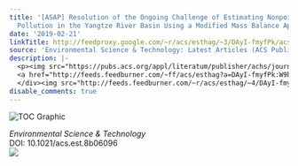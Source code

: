 ```yaml
---
title: '[ASAP] Resolution of the Ongoing Challenge of Estimating Nonpoint Source Neonicotinoid
  Pollution in the Yangtze River Basin Using a Modified Mass Balance Approach'
date: '2019-02-21'
linkTitle: http://feedproxy.google.com/~r/acs/esthag/~3/DAyI-fmyfPk/acs.est.8b06096
source: 'Environmental Science & Technology: Latest Articles (ACS Publications)'
description: |-
  <p><img src="https://pubs.acs.org/appl/literatum/publisher/achs/journals/content/esthag/0/esthag.ahead-of-print/acs.est.8b06096/20190221/images/medium/es-2018-06096j_0008.gif" alt="TOC Graphic"/></p><div><cite>Environmental Science & Technology</cite></div><div>DOI: 10.1021/acs.est.8b06096</div><div class="feedflare">
  <a href="http://feeds.feedburner.com/~ff/acs/esthag?a=DAyI-fmyfPk:W9bfx7i5604:yIl2AUoC8zA"><img src="http://feeds.feedburner.com/~ff/acs/esthag?d=yIl2AUoC8zA" border="0"></img></a>
  </div><img src="http://feeds.feedburner.com/~r/acs/esthag/~4/DAyI-fmyfPk" height="1" width="1" ...
disable_comments: true
---
```

<p><img src="https://pubs.acs.org/appl/literatum/publisher/achs/journals/content/esthag/0/esthag.ahead-of-print/acs.est.8b06096/20190221/images/medium/es-2018-06096j_0008.gif" alt="TOC Graphic"/></p><div><cite>Environmental Science & Technology</cite></div><div>DOI: 10.1021/acs.est.8b06096</div><div class="feedflare">
<a href="http://feeds.feedburner.com/~ff/acs/esthag?a=DAyI-fmyfPk:W9bfx7i5604:yIl2AUoC8zA"><img src="http://feeds.feedburner.com/~ff/acs/esthag?d=yIl2AUoC8zA" border="0"></img></a>
</div><img src="http://feeds.feedburner.com/~r/acs/esthag/~4/DAyI-fmyfPk" height="1" width="1" ...